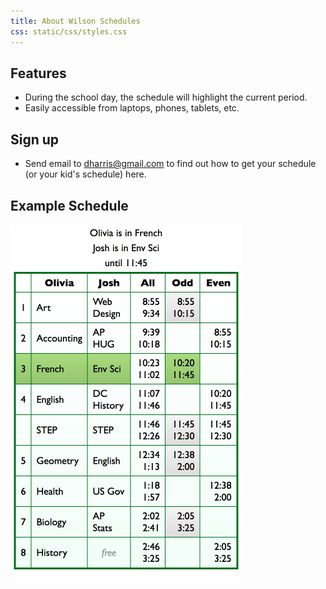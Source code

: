 ```yaml
---
title: About Wilson Schedules
css: static/css/styles.css
---
```


## Features

- During the school day, the schedule will highlight the current period.
- Easily accessible from laptops, phones, tablets, etc.

## Sign up

- Send email to [dharris@gmail.com](mailto:dharris@gmail.com) to find out how to get your schedule (or your kid's schedule) here.

## Example Schedule
![](static/images/schedule.png)

